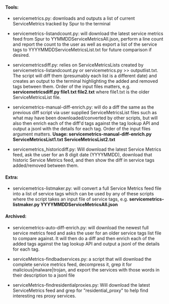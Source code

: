 #### Tools:

- servicemetrics.py: downloads and outputs a list of current ServiceMetrics tracked by Spur to the terminal

- servicemetrics-listandcount.py: will download the latest service metrics feed from Spur to YYMMDDServiceMetricsAll.json, perform a line count and report the count to the user as well as export a list of the service tags to YYYYMMDDServiceMetricsList.txt for future comparison if desired.

- servicemetricsdiff.py: relies on ServiceMetricsLists created by servicemetrics-listandcount.py or servicemetrics.py >> outputlist.txt. The script will diff them (presumably each list is a different date) and creates an output to the terminal highlighting the added and removed tags between them. Order of the input files matters, e.g. **servicemetricsdiff.py file1.txt file2.txt** where file1.txt is the older ServiceMetricsList file.

- servicemetrics-manual-diff-enrich.py: will do a diff the same as the previous diff script via user supplied ServiceMetricsList files such as what may have been downloaded/converted by other scripts, but will also then enrich each of the diff'd tags against the tag lookup API and output a jsonl with the details for each tag. Order of the input files argument matters. **Usage: servicemetrics-manual-diff-enrich.py ServiceMetricsList1.txt ServiceMetricsList2.txt**

- servicemetrics_historicdiff.py: Will download the latest Service Metrics feed, ask the user for an 8 digit date (YYYYMMDD), download that historic Service Metrics feed, and then show the diff in service tags added/removed between them.

#### Extra:

- servicemetrics-listmaker.py: will convert a full Service Metrics feed file into a list of service tags which can be used by any of these scripts where the script takes an input file of service tags, e.g. **servicemetrics-listmaker.py YYYYMMDDServiceMetricsAll.json**

#### Archived:
- servicemetrics-auto-diff-enrich.py: will download the newest full service metrics feed and asks the user for an older service tags list file to compare against. It will then do a diff and then enrich each of the added tags against the tag lookup API and output a jsonl of the details for each tag.

- serviceMetrics-findbadservices.py: a script that will download the complete service metrics feed, decompress it, grep it for malicious|malware|trojan, and export the services with those words in their description to a jsonl file

- serviceMetrics-findresidentialproxies.py: Will download the latest ServiceMetrics feed and grep for "residential_proxy" to help find interesting res proxy services.
